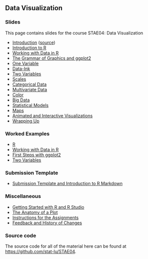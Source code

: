 
## Data Visualization

### Slides

This page contains slides for the course STAE04: Data Visualization

* [Introduction](01-introduction) ([source](https://github.com/stat-lu/STAE04/blob/master/01-introduction.Rmd))
* [Introduction to R](02-introduction-to-r)
* [Working with Data in R](03-working-with-data-in-r)
* [The Grammar of Graphics and ggplot2](04-the-grammar-of-graphics-and-ggplot2)
* [One Variable](05-one-variable)
* [Data-Ink](06-data-ink)
* [Two Variables](07-two-variables)
* [Scales](08-scales)
* [Categorical Data](09-categorical-data)
* [Multivariate Data](10-multivariate-data)
* [Color](11-color)
* [Big Data](12-big-data)
* [Statistical Models](13-statistical-models)
* [Maps](14-maps)
* [Animated and Interactive Visualizations](15-animated-and-interactive-visualizations)
* [Wrapping Up](16-wrapping-up)

### Worked Examples

* [R](worked-example-r)
* [Working with Data in R](worked-example-working-with-data-in-r)
* [First Steps with ggplot2](worked-example-first-steps-with-ggplot2)
* [Two Variables](worked-example-two-variables)

### Submission Template

* [Submission Template and Introduction to R Markdown](https://raw.githubusercontent.com/stat-lu/STAE04/master/stae04-template.Rmd)

### Miscellaneous

* [Getting Started with R and R Studio](misc-getting-started-with-r-and-rstudio)
* [The Anatomy of a Plot](misc-the-anatomy-of-a-plot)
* [Instructions for the Assignments](misc-instructions-for-the-assignments)
* [Feedback and History of Changes](feedback-and-changes)

### Source code

The source code for all of the material here can be found at <https://github.com/stat-lu/STAE04>.



